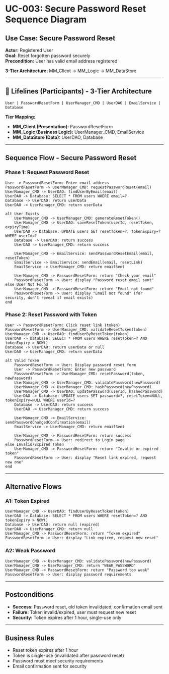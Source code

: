 # UC-003: Secure Password Reset Sequence Diagram

## Use Case: Secure Password Reset
**Actor:** Registered User  
**Goal:** Reset forgotten password securely  
**Precondition:** User has valid email address registered  

**3-Tier Architecture:** MM_Client → MM_Logic → MM_DataStore

---

## 🎯 **Lifelines (Participants) - 3-Tier Architecture**

```
User | PasswordResetForm | UserManager_CMD | UserDAO | EmailService | Database
```

**Tier Mapping:**
- **MM_Client (Presentation):** PasswordResetForm
- **MM_Logic (Business Logic):** UserManager_CMD, EmailService
- **MM_DataStore (Data):** UserDAO, Database

---

## Sequence Flow - Secure Password Reset

### **Phase 1: Request Password Reset**
```
User -> PasswordResetForm: Enter email address
PasswordResetForm -> UserManager_CMD: requestPasswordReset(email)
UserManager_CMD -> UserDAO: findUserByEmail(email)
UserDAO -> Database: SELECT * FROM users WHERE email=?
Database -> UserDAO: return userData
UserDAO -> UserManager_CMD: return userData

alt User Exists
    UserManager_CMD -> UserManager_CMD: generateResetToken()
    UserManager_CMD -> UserDAO: saveResetToken(userId, resetToken, expiryTime)
    UserDAO -> Database: UPDATE users SET resetToken=?, tokenExpiry=? WHERE userId=?
    Database -> UserDAO: return success
    UserDAO -> UserManager_CMD: return success
    
    UserManager_CMD -> EmailService: sendPasswordResetEmail(email, resetToken)
    EmailService -> EmailService: sendEmail(email, resetLink)
    EmailService -> UserManager_CMD: return emailSent
    
    UserManager_CMD -> PasswordResetForm: return "Check your email"
    PasswordResetForm -> User: display "Password reset email sent"
else User Not Found
    UserManager_CMD -> PasswordResetForm: return "Email not found"
    PasswordResetForm -> User: display "Email not found" (for security, don't reveal if email exists)
end
```

### **Phase 2: Reset Password with Token**
```
User -> PasswordResetForm: Click reset link (token)
PasswordResetForm -> UserManager_CMD: validateResetToken(token)
UserManager_CMD -> UserDAO: findUserByResetToken(token)
UserDAO -> Database: SELECT * FROM users WHERE resetToken=? AND tokenExpiry > NOW()
Database -> UserDAO: return userData or null
UserDAO -> UserManager_CMD: return userData

alt Valid Token
    PasswordResetForm -> User: Display password reset form
    User -> PasswordResetForm: Enter new password
    PasswordResetForm -> UserManager_CMD: resetPassword(token, newPassword)
    UserManager_CMD -> UserManager_CMD: validatePassword(newPassword)
    UserManager_CMD -> UserManager_CMD: hashPassword(newPassword)
    UserManager_CMD -> UserDAO: updatePassword(userId, hashedPassword)
    UserDAO -> Database: UPDATE users SET password=?, resetToken=NULL, tokenExpiry=NULL WHERE userId=?
    Database -> UserDAO: return success
    UserDAO -> UserManager_CMD: return success
    
    UserManager_CMD -> EmailService: sendPasswordChangedConfirmation(email)
    EmailService -> UserManager_CMD: return emailSent
    
    UserManager_CMD -> PasswordResetForm: return success
    PasswordResetForm -> User: redirect to Login page
else Invalid/Expired Token
    UserManager_CMD -> PasswordResetForm: return "Invalid or expired token"
    PasswordResetForm -> User: display "Reset link expired, request new one"
end
```

---

## Alternative Flows

### A1: Token Expired
```
UserManager_CMD -> UserDAO: findUserByResetToken(token)
UserDAO -> Database: SELECT * FROM users WHERE resetToken=? AND tokenExpiry > NOW()
Database -> UserDAO: return null (expired)
UserDAO -> UserManager_CMD: return null
UserManager_CMD -> PasswordResetForm: return "Token expired"
PasswordResetForm -> User: display "Link expired, request new reset"
```

### A2: Weak Password
```
UserManager_CMD -> UserManager_CMD: validatePassword(newPassword)
UserManager_CMD -> UserManager_CMD: return "WEAK_PASSWORD"
UserManager_CMD -> PasswordResetForm: return "Password too weak"
PasswordResetForm -> User: display password requirements
```

---

## Postconditions
- **Success:** Password reset, old token invalidated, confirmation email sent
- **Failure:** Token invalid/expired, user must request new reset
- **Security:** Token expires after 1 hour, single-use only

---

## Business Rules
- Reset token expires after 1 hour
- Token is single-use (invalidated after password reset)
- Password must meet security requirements
- Email confirmation sent for security

